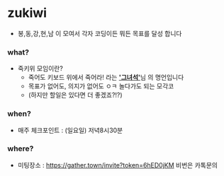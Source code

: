 # zukiwi

- 봉,동,강,현,남 이 모여서 각자 코딩이든 뭐든 목표를 달성 합니다

### what?

- 죽키위 모임이란?
  - 죽어도 키보드 위에서 죽어라! 라는 [**'그녀석'**](https://github.com/KimMinJoon)님 의 명언입니다
  - 목표가 없어도, 의지가 없어도 ㅇㅋ 놀다가도 되는 모각코
  - (하지만 할일은 있다면 더 좋겠죠?!?)

### when?

- 매주 체크포인트 : (일요일) 저녁8시30분

### where?

- 미팅장소 : https://gather.town/invite?token=6hED0jKM 비번은 카톡문의
